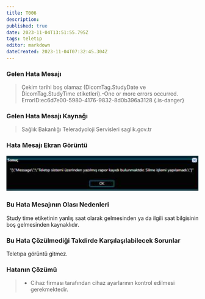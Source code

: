 ```yaml
---
title: T006
description: 
published: true
date: 2023-11-04T13:51:55.795Z
tags: teletıp
editor: markdown
dateCreated: 2023-11-04T07:32:45.304Z
---
```


### Gelen Hata Mesajı 

> Çekim tarihi boş olamaz (DicomTag.StudyDate ve DicomTag.StudyTime etiketleri).-One or more errors occurred. ErrorID:ec6d7e00-5980-4176-9832-8d0b396a3128
{.is-danger}

### Gelen Hata Mesajı Kaynağı
> Sağlık Bakanlığı Teleradyoloji Servisleri  saglik.gov.tr 
### Hata Mesajı Ekran Görüntü

![t002.png](/hatagoruntu/t002.png)

### Bu Hata Mesajının Olası Nedenleri 

Study time etiketinin yanlış saat olarak gelmesinden ya da ilgili saat bilgisinin boş gelmesinden kaynaklıdır.

### Bu Hata Çözülmediği Takdirde Karşılaşılabilecek Sorunlar

Teletıpa görüntü gitmez.

### Hatanın Çözümü

> - Cihaz firması tarafından cihaz ayarlarının kontrol edilmesi gerekmektedir.
